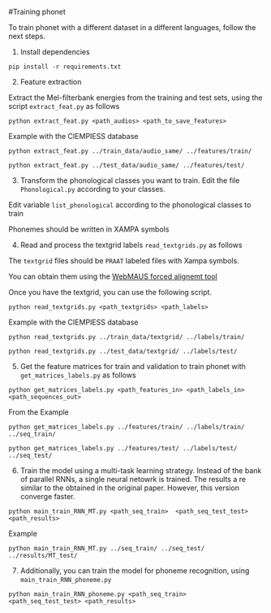 #Training phonet

To train phonet with a different dataset in a different languages, follow the next steps.

1. Install dependencies 

```pip install -r requirements.txt```

2. Feature extraction

Extract the Mel-filterbank energies from the training and test sets, using the script ```extract_feat.py``` as follows

```python extract_feat.py <path_audios> <path_to_save_features>```

Example with the CIEMPIESS database

```python extract_feat.py ../train_data/audio_same/ ../features/train/```

```python extract_feat.py ../test_data/audio_same/ ../features/test/```


3. Transform the phonological classes you want to train. Edit the file ```Phonological.py``` according to your classes. 

Edit variable ```list_phonological``` according to the phonological classes to train

Phonemes should be written in XAMPA symbols


4. Read and process the textgrid labels ```read_textgrids.py``` as follows

The ```textgrid``` files should be ```PRAAT``` labeled files with Xampa symbols.

You can obtain them using the [WebMAUS forced alignemt tool](https://clarin.phonetik.uni-muenchen.de/BASWebServices/interface/WebMAUSBasic)

Once you have the textgrid, you can use the following script.

```python read_textgrids.py <path_textgrids> <path_labels>```


Example with the CIEMPIESS database

```python read_textgrids.py ../train_data/textgrid/ ../labels/train/```

```python read_textgrids.py ../test_data/textgrid/ ../labels/test/```

5. Get the feature matrices for train and validation to train phonet with ```get_matrices_labels.py``` as follows

```python get_matrices_labels.py <path_features_in> <path_labels_in> <path_sequences_out>```

From the Example

```python get_matrices_labels.py ../features/train/ ../labels/train/ ../seq_train/```

```python get_matrices_labels.py ../features/test/ ../labels/test/ ../seq_test/```



6. Train the model using a multi-task learning strategy. Instead of the bank of parallel RNNs, a single neural netowrk is trained.
The results a re similar to the obtained in the original paper. However, this version converge faster.

```python main_train_RNN_MT.py <path_seq_train>  <path_seq_test_test> <path_results>```

Example

```python main_train_RNN_MT.py ../seq_train/ ../seq_test/ ../results/MT_test/```


7. Additionally, you can train the model for phoneme recognition, using ```main_train_RNN_phoneme.py```

```python main_train_RNN_phoneme.py <path_seq_train>  <path_seq_test_test> <path_results>```


